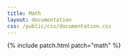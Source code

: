 ```yaml
---
title: Math
layout: documentation
css: /public/css/documentation.css
---
```


{% include patch.html patch="math" %}

